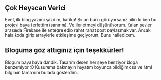 ## Çok Heyecan Verici

Evet, ilk blog yazımı yazdım, harika! Şu an bunu görüyorsanız bilin ki ben bu projeyi baya ilerlettim (sanırım). Ve ilerletmeyi düşünüyorum. Kalan şeyler arasında Firebase ile entegre edip rahat rahat post paylaşmak var. Ancak hala koda girip arraylerle etkileşime geçiyorum. Bunu halledicem.

## Bloguma göz attığınız için teşekkürler!

Blogum baya baya dandik. Tasarım desen her şeye benziyor bloga benzemiyor :D Kusuruma bakmayın hayatım boyunca bildiğim css ve html bilgimin tamamını burada gösterdim.